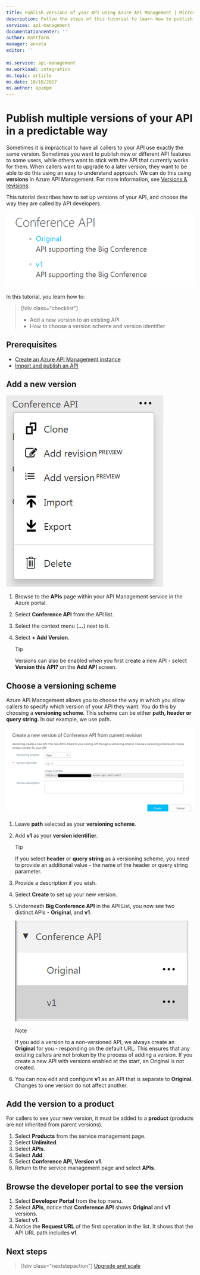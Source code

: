 ```yaml
---
title: Publish versions of your API using Azure API Management | Microsoft Docs
description: Follow the steps of this tutorial to learn how to publish multiple versions in API Management.
services: api-management
documentationcenter: ''
author: mattfarm
manager: anneta
editor: ''

ms.service: api-management
ms.workload: integration
ms.topic: article
ms.date: 10/10/2017
ms.author: apimpm
---
```


# Publish multiple versions of your API in a predictable way
Sometimes it is impractical to have all callers to your API use exactly the same version. Sometimes you want to publish new or different API features to some users, while others want to stick with the API that currently works for them. When callers want to upgrade to a later version, they want to be able to do this using an easy to understand approach.  We can do this using **versions** in Azure API Management. For more information, see [Versions & revisions](https://blogs.msdn.microsoft.com/apimanagement/2017/09/14/versions-revisions/).

This tutorial describes how to set up versions of your API, and choose the way they are called by API developers.

![Version shown on developer portal](media/api-management-getstarted-publish-versions/VersionDevPortal.PNG)

In this tutorial, you learn how to:

> [!div class="checklist"]
> * Add a new version to an existing API
> * How to choose a version scheme and version identifier

## Prerequisites

+ [Create an Azure API Management instance](get-started-create-service-instance.md)
+ [Import and publish an API](api-management-get-started.md)

## Add a new version

![API Context menu - add version](media/api-management-getstarted-publish-versions/AddVersionMenu.png)

1. Browse to the **APIs** page within your API Management service in the Azure portal.
2. Select **Conference API** from the API list.
3. Select the context menu (**...**) next to it.
4. Select **+ Add Version**.

    > [!TIP]
    > Versions can also be enabled when you first create a new API - select **Version this API?** on the **Add API** screen.

## Choose a versioning scheme

Azure API Management allows you to choose the way in which you allow callers to specify which version of your API they want. You do this by choosing a **versioning scheme**. This scheme can be either **path, header or query string**. In our example, we use path.

![Add version screen](media/api-management-getstarted-publish-versions/AddVersion.PNG)

1. Leave **path** selected as your **versioning scheme**.
2. Add **v1** as your **version identifier**.

    > [!TIP]
    > If you select **header** or **query string** as a versioning scheme, you need to provide an additional value - the name of the header or query string parameter.

3. Provide a description if you wish.
4. Select **Create** to set up your new version.
5. Underneath **Big Conference API** in the API List, you now see two distinct APIs - **Original**, and **v1**.

    ![Versions listed under an API in the Azure portal](media/api-management-getstarted-publish-versions/VersionList.PNG)

    > [!Note]
    > If you add a version to a non-versioned API, we always create an **Original** for you - responding on the default URL. This ensures that any existing callers are not broken by the process of adding a version. If you create a new API with versions enabled at the start, an Original is not created.

6. You can now edit and configure **v1** as an API that is separate to **Original**. Changes to one version do not affect another.

## Add the version to a product

For callers to see your new version, it must be added to a **product** (products are not inherited from parent versions).

1. Select **Products** from the service management page.
2. Select **Unlimited**.
3. Select **APIs**.
4. Select **Add**.
5. Select **Conference API, Version v1**.
6. Return to the service management page and select **APIs**.

## Browse the developer portal to see the version

1. Select **Developer Portal** from the top menu.
2. Select **APIs**, notice that **Conference API** shows **Original** and **v1** versions.
3. Select **v1**.
4. Notice the **Request URL** of the first operation in the list. It shows that the API URL path includes **v1**.


## Next steps

> [!div class="nextstepaction"]
> [Upgrade and scale](upgrade-and-scale.md)